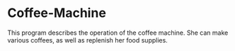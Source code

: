 # Coffee-Machine
This program describes the operation of the coffee machine.
She can make various coffees, as well as replenish her food supplies.
